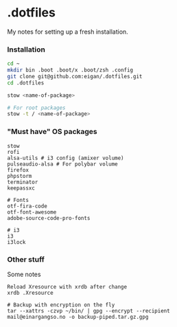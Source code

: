 # .dotfiles
My notes for setting up a fresh installation.

### Installation
```sh
cd ~
mkdir bin .boot .boot/x .boot/zsh .config
git clone git@github.com:eigan/.dotfiles.git
cd .dotfiles

stow <name-of-package>

# For root packages
stow -t / <name-of-package>
```

### "Must have" OS packages
```
stow
rofi
alsa-utils # i3 config (amixer volume)
pulseaudio-alsa # For polybar volume
firefox
phpstorm
terminator
keepassxc

# Fonts
otf-fira-code
otf-font-awesome
adobe-source-code-pro-fonts

# i3
i3
i3lock
```


### Other stuff
Some notes
```
Reload Xresource with xrdb after change
xrdb .Xresource
```


```
# Backup with encryption on the fly
tar --xattrs -czvp ~/bin/ | gpg --encrypt --recipient mail@einargangso.no -o backup-piped.tar.gz.gpg
```

